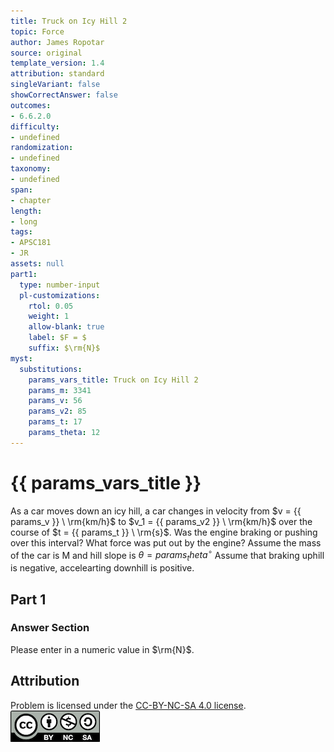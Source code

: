 ```yaml
---
title: Truck on Icy Hill 2
topic: Force
author: James Ropotar
source: original
template_version: 1.4
attribution: standard
singleVariant: false
showCorrectAnswer: false
outcomes:
- 6.6.2.0
difficulty:
- undefined
randomization:
- undefined
taxonomy:
- undefined
span:
- chapter
length:
- long
tags:
- APSC181
- JR
assets: null
part1:
  type: number-input
  pl-customizations:
    rtol: 0.05
    weight: 1
    allow-blank: true
    label: $F = $
    suffix: $\rm{N}$
myst:
  substitutions:
    params_vars_title: Truck on Icy Hill 2
    params_m: 3341
    params_v: 56
    params_v2: 85
    params_t: 17
    params_theta: 12
---
```

# {{ params_vars_title }}
As a car moves down an icy hill, a car changes in velocity from $v = {{ params_v }} \ \rm{km/h}$ to $v_1 = {{ params_v2 }} \ \rm{km/h}$ over the course of $t = {{ params_t }} \ \rm{s}$.
Was the engine braking or pushing over this interval?
What force was put out by the engine?
Assume the mass of the car is M and hill slope is $\theta = {{ params_theta }}^{\circ}$
Assume that braking uphill is negative, accelearting downhill is positive.

## Part 1

### Answer Section

Please enter in a numeric value in $\rm{N}$.

## Attribution

Problem is licensed under the [CC-BY-NC-SA 4.0 license](https://creativecommons.org/licenses/by-nc-sa/4.0/).<br> ![The Creative Commons 4.0 license requiring attribution-BY, non-commercial-NC, and share-alike-SA license.](https://raw.githubusercontent.com/firasm/bits/master/by-nc-sa.png)